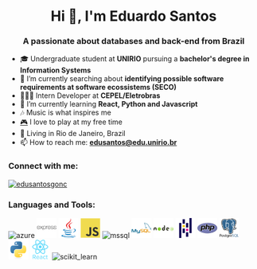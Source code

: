 <h1 align="center">Hi 👋, I'm Eduardo Santos</h1>
<h3 align="center">A passionate about databases and back-end from Brazil</h3>

- 🎓 Undergraduate student at **UNIRIO** pursuing a **bachelor's degree in Information Systems**
- 🔭 I’m currently searching about **identifying possible software requirements at software ecossistems (SECO)**
- 🧑🏻‍💻 Intern Developer at **CEPEL/Eletrobras**
- 🌱 I’m currently learning **React, Python and Javascript**
- 🎶 Music is what inspires me
- [🎮](https://emojipedia.org/video-game) I love to play at my free time
- 📍 Living in Rio de Janeiro, Brazil
- 📫 How to reach me: **edusantos@edu.unirio.br**

<h3 align="left">Connect with me:</h3>
<p align="left">
<a href="https://linkedin.com/in/edusantosgonc" target="blank"><img align="center" src="https://raw.githubusercontent.com/rahuldkjain/github-profile-readme-generator/master/src/images/icons/Social/linked-in-alt.svg" alt="edusantosgonc" height="30" width="40" /></a>
</p>

<h3 align="left">Languages and Tools:</h3>
<p align="left"> 
	<img src="https://www.vectorlogo.zone/logos/microsoft_azure/microsoft_azure-icon.svg" alt="azure" width="40" height="40"/> 
	<img src="https://raw.githubusercontent.com/devicons/devicon/master/icons/express/express-original-wordmark.svg" alt="express" width="40" height="40"/>
	<img src="https://raw.githubusercontent.com/devicons/devicon/master/icons/java/java-original.svg" alt="java" width="40" height="40"/>
	<img src="https://raw.githubusercontent.com/devicons/devicon/master/icons/javascript/javascript-original.svg" alt="javascript" width="40" height="40"/> 
	<img src="https://www.svgrepo.com/show/303229/microsoft-sql-server-logo.svg" alt="mssql" width="40" height="40"/> 
	<img src="https://raw.githubusercontent.com/devicons/devicon/master/icons/mysql/mysql-original-wordmark.svg" alt="mysql" width="40" height="40"/> 
	<img src="https://raw.githubusercontent.com/devicons/devicon/master/icons/nodejs/nodejs-original-wordmark.svg" alt="nodejs" width="40" height="40"/> 
	<img src="https://raw.githubusercontent.com/devicons/devicon/2ae2a900d2f041da66e950e4d48052658d850630/icons/pandas/pandas-original.svg" alt="pandas" width="40" height="40"/> 
	<img src="https://raw.githubusercontent.com/devicons/devicon/master/icons/php/php-original.svg" alt="php" width="40" height="40"/> 
	<img src="https://raw.githubusercontent.com/devicons/devicon/master/icons/postgresql/postgresql-original-wordmark.svg" alt="postgresql" width="40" height="40"/> 
	<img src="https://raw.githubusercontent.com/devicons/devicon/master/icons/python/python-original.svg" alt="python" width="40" height="40"/> 
	<img src="https://raw.githubusercontent.com/devicons/devicon/master/icons/react/react-original-wordmark.svg" alt="react" width="40" height="40"/> 
	<img src="https://upload.wikimedia.org/wikipedia/commons/0/05/Scikit_learn_logo_small.svg" alt="scikit_learn" width="40" height="40"/> 
</p>

